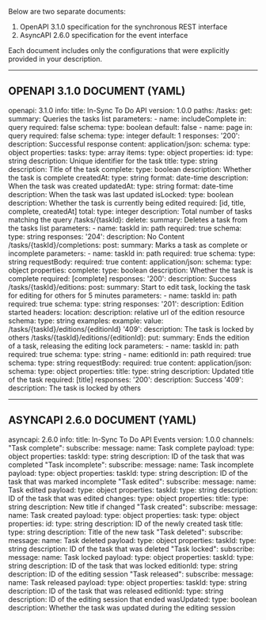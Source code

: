 Below are two separate documents:

1. OpenAPI 3.1.0 specification for the synchronous REST interface  
2. AsyncAPI 2.6.0 specification for the event interface

Each document includes only the configurations that were explicitly provided in your description.

-----------------------------
OPENAPI 3.1.0 DOCUMENT (YAML)
-----------------------------
openapi: 3.1.0
info:
  title: In-Sync To Do API
  version: 1.0.0
paths:
  /tasks:
    get:
      summary: Queries the tasks list
      parameters:
        - name: includeComplete
          in: query
          required: false
          schema:
            type: boolean
            default: false
        - name: page
          in: query
          required: false
          schema:
            type: integer
            default: 1
      responses:
        '200':
          description: Successful response
          content:
            application/json:
              schema:
                type: object
                properties:
                  tasks:
                    type: array
                    items:
                      type: object
                      properties:
                        id:
                          type: string
                          description: Unique identifier for the task
                        title:
                          type: string
                          description: Title of the task
                        complete:
                          type: boolean
                          description: Whether the task is complete
                        createdAt:
                          type: string
                          format: date-time
                          description: When the task was created
                        updatedAt:
                          type: string
                          format: date-time
                          description: When the task was last updated
                        isLocked:
                          type: boolean
                          description: Whether the task is currently being edited
                      required: [id, title, complete, createdAt]
                  total:
                    type: integer
                    description: Total number of tasks matching the query
  /tasks/{taskId}:
    delete:
      summary: Deletes a task from the tasks list
      parameters:
        - name: taskId
          in: path
          required: true
          schema:
            type: string
      responses:
        '204':
          description: No Content
  /tasks/{taskId}/completions:
    post:
      summary: Marks a task as complete or incomplete
      parameters:
        - name: taskId
          in: path
          required: true
          schema:
            type: string
      requestBody:
        required: true
        content:
          application/json:
            schema:
              type: object
              properties:
                complete:
                  type: boolean
                  description: Whether the task is complete
              required: [complete]
      responses:
        '200':
          description: Success
  /tasks/{taskId}/editions:
    post:
      summary: Start to edit task, locking the task for editing for others for 5 minutes
      parameters:
        - name: taskId
          in: path
          required: true
          schema:
            type: string
      responses:
        '201':
          description: Edition started
          headers:
            location:
              description: relative url of the edition resource
              schema:
                type: string
              examples:
                example:
                  value: /tasks/{taskId}/editions/{editionId}
        '409':
          description: The task is locked by others
  /tasks/{taskId}/editions/{editionId}:
    put:
      summary: Ends the edition of a task, releasing the editing lock
      parameters:
        - name: taskId
          in: path
          required: true
          schema:
            type: string
        - name: editionId
          in: path
          required: true
          schema:
            type: string
      requestBody:
        required: true
        content:
          application/json:
            schema:
              type: object
              properties:
                title:
                  type: string
                  description: Updated title of the task
              required: [title]
      responses:
        '200':
          description: Success
        '409':
          description: The task is locked by others

------------------------------
ASYNCAPI 2.6.0 DOCUMENT (YAML)
------------------------------
asyncapi: 2.6.0
info:
  title: In-Sync To Do API Events
  version: 1.0.0
channels:
  "Task complete":
    subscribe:
      message:
        name: Task complete
        payload:
          type: object
          properties:
            taskId:
              type: string
              description: ID of the task that was completed
  "Task incomplete":
    subscribe:
      message:
        name: Task incomplete
        payload:
          type: object
          properties:
            taskId:
              type: string
              description: ID of the task that was marked incomplete
  "Task edited":
    subscribe:
      message:
        name: Task edited
        payload:
          type: object
          properties:
            taskId:
              type: string
              description: ID of the task that was edited
            changes:
              type: object
              properties:
                title:
                  type: string
                  description: New title if changed
  "Task created":
    subscribe:
      message:
        name: Task created
        payload:
          type: object
          properties:
            task:
              type: object
              properties:
                id:
                  type: string
                  description: ID of the newly created task
                title:
                  type: string
                  description: Title of the new task
  "Task deleted":
    subscribe:
      message:
        name: Task deleted
        payload:
          type: object
          properties:
            taskId:
              type: string
              description: ID of the task that was deleted
  "Task locked":
    subscribe:
      message:
        name: Task locked
        payload:
          type: object
          properties:
            taskId:
              type: string
              description: ID of the task that was locked
            editionId:
              type: string
              description: ID of the editing session
  "Task released":
    subscribe:
      message:
        name: Task released
        payload:
          type: object
          properties:
            taskId:
              type: string
              description: ID of the task that was released
            editionId:
              type: string
              description: ID of the editing session that ended
            wasUpdated:
              type: boolean
              description: Whether the task was updated during the editing session
